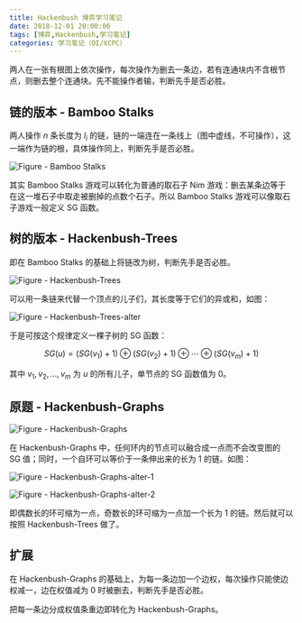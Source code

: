 ```yaml
---
title: Hackenbush 博弈学习笔记
date: 2018-12-01 20:00:06
tags: [博弈,Hackenbush,学习笔记]
categories: 学习笔记（OI/XCPC）
---
```


两人在一张有根图上依次操作，每次操作为删去一条边，若有连通块内不含根节点，则删去整个连通块。先不能操作者输，判断先手是否必胜。

<!-- more -->

## 链的版本 - Bamboo Stalks

两人操作 $n$ 条长度为 $l_i$ 的链，链的一端连在一条线上（图中虚线，不可操作），这一端作为链的根，具体操作同上，判断先手是否必胜。

![Figure - Bamboo Stalks](https://i.loli.net/2018/12/01/5c026a735d14d.jpg)

其实 Bamboo Stalks 游戏可以转化为普通的取石子 Nim 游戏：删去某条边等于在这一堆石子中取走被删掉的点数个石子。所以 Bamboo Stalks 游戏可以像取石子游戏一般定义 SG 函数。

## 树的版本 - Hackenbush-Trees

即在 Bamboo Stalks 的基础上将链改为树，判断先手是否必胜。

![Figure - Hackenbush-Trees](https://i.loli.net/2018/12/01/5c026a74191d1.jpg)

可以用一条链来代替一个顶点的儿子们，其长度等于它们的异或和，如图：

![Figure - Hackenbush-Trees-alter](https://i.loli.net/2018/12/01/5c02745dec0b3.jpg)

于是可按这个规律定义一棵子树的 SG 函数：

$$
SG(u) = (SG(v_1) + 1) \oplus (SG(v_2) + 1) \oplus \cdots \oplus (SG(v_m) + 1)
$$

其中 $v_1, v_2, \dots, v_m$ 为 $u$ 的所有儿子，单节点的 SG 函数值为 $0$。

## 原题 - Hackenbush-Graphs

![Figure - Hackenbush-Graphs](https://i.loli.net/2018/12/01/5c026a73b9cc6.jpg)

在 Hackenbush-Graphs 中，任何环内的节点可以融合成一点而不会改变图的 SG 值；同时，一个自环可以等价于一条伸出来的长为 $1$ 的链。如图：

![Figure - Hackenbush-Graphs-alter-1](https://i.loli.net/2018/12/01/5c02763ba2dec.jpg)

![Figure - Hackenbush-Graphs-alter-2](https://i.loli.net/2018/12/01/5c026a73c90ca.jpg)

即偶数长的环可缩为一点，奇数长的环可缩为一点加一个长为 $1$ 的链。然后就可以按照 Hackenbush-Trees 做了。

## 扩展

在 Hackenbush-Graphs 的基础上，为每一条边加一个边权，每次操作只能使边权减一，边在权值减为 $0$ 时被删去，判断先手是否必胜。

把每一条边分成权值条重边即转化为 Hackenbush-Graphs。